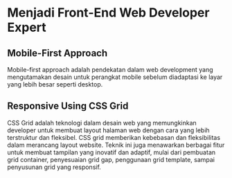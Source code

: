 # Menjadi Front-End Web Developer Expert
## Mobile-First Approach
Mobile-first approach adalah pendekatan dalam web development yang mengutamakan desain untuk perangkat mobile sebelum diadaptasi ke layar yang lebih besar seperti desktop.

## Responsive Using CSS Grid
CSS Grid adalah teknologi dalam desain web yang memungkinkan developer untuk membuat layout halaman web dengan cara yang lebih terstruktur dan fleksibel. CSS grid memberikan kebebasan dan fleksibilitas dalam merancang layout website. Teknik ini juga menawarkan berbagai fitur untuk membuat tampilan yang inovatif dan adaptif, mulai dari pembuatan grid container, penyesuaian grid gap, penggunaan grid template, sampai penyusunan grid yang responsif.